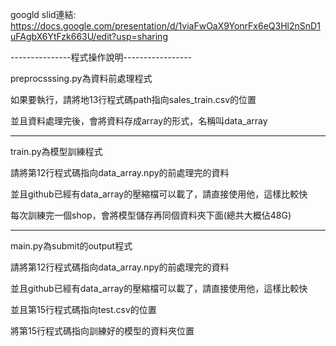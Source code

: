 googld slid連結:
https://docs.google.com/presentation/d/1viaFwOaX9YonrFx6eQ3Hl2nSnD1uFAgbX6YtFzk663U/edit?usp=sharing

---------------程式操作說明-----------------

preprocsssing.py為資料前處理程式

如果要執行，請將地13行程式碼path指向sales_train.csv的位置

並且資料處理完後，會將資料存成array的形式，名稱叫data_array

--------------------------------------------

train.py為模型訓練程式

請將第12行程式碼指向data_array.npy的前處理完的資料

並且github已經有data_array的壓縮檔可以載了，請直接使用他，這樣比較快

每次訓練完一個shop，會將模型儲存再同個資料夾下面(總共大概佔48G)

-------------------------------------------

main.py為submit的output程式

請將第12行程式碼指向data_array.npy的前處理完的資料

並且github已經有data_array的壓縮檔可以載了，請直接使用他，這樣比較快

並且第15行程式碼指向test.csv的位置

將第15行程式碼指向訓練好的模型的資料夾位置
